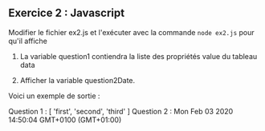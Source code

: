 ## Exercice 2 : Javascript

Modifier le fichier ex2.js et l'exécuter avec la commande `node ex2.js` pour qu'il affiche 

1. La variable question1 contiendra la liste des propriétés value du tableau data  

2. Afficher la variable question2Date.

Voici un exemple de sortie :

Question 1 :  [ 'first', 'second', 'third' ]
Question 2 : Mon Feb 03 2020 14:50:04 GMT+0100 (GMT+01:00)
